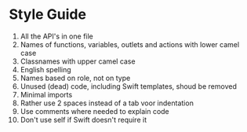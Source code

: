 # Style Guide  
  
1. All the API's in one file
2. Names of functions, variables, outlets and actions with lower camel case
3. Classnames with upper camel case
4. English spelling
5. Names based on role, not on type
6. Unused (dead) code, including Swift templates, shoud be removed
7. Minimal imports
8. Rather use 2 spaces instead of a tab voor indentation
9. Use comments where needed to explain code
10. Don't use self if Swift doesn't require it
